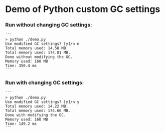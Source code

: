 # Demo of Python custom GC settings


### Run without changing GC settings:

    ```
    > python ./demo.py
    Use modified GC settings? [y]/n n
    Total memory used: 14.58 MB.
    Total memory used: 174.81 MB.
    Done without modifying the GC.
    Memory used: 160 MB
    Time: 350.4 ms
    ```

### Run with changing GC settings:

    ```
    > python ./demo.py
    Use modified GC settings? [y]/n y
    Total memory used: 14.22 MB.
    Total memory used: 174.66 MB.
    Done with modifying the GC.
    Memory used: 160 MB
    Time: 149.2 ms
    ```
